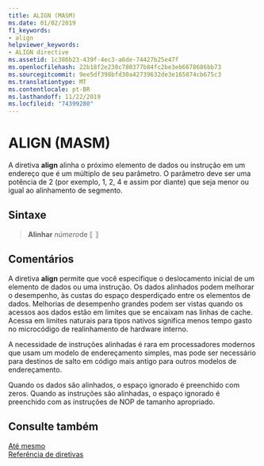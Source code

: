 ```yaml
---
title: ALIGN (MASM)
ms.date: 01/02/2019
f1_keywords:
- align
helpviewer_keywords:
- ALIGN directive
ms.assetid: 1c386b23-439f-4ec3-a6de-74427b25e47f
ms.openlocfilehash: 22b18f2e238c780377b84fc2be3eb6678686bb73
ms.sourcegitcommit: 9ee5df398bfd30a42739632de3e165874cb675c3
ms.translationtype: MT
ms.contentlocale: pt-BR
ms.lasthandoff: 11/22/2019
ms.locfileid: "74399280"
---
```

# <a name="align-masm"></a>ALIGN (MASM)

A diretiva **align** alinha o próximo elemento de dados ou instrução em um endereço que é um múltiplo de seu parâmetro. O parâmetro deve ser uma potência de 2 (por exemplo, 1, 2, 4 e assim por diante) que seja menor ou igual ao alinhamento de segmento.

## <a name="syntax"></a>Sintaxe

> **Alinhar** *número*de ⟦ ⟧

## <a name="remarks"></a>Comentários

A diretiva **align** permite que você especifique o deslocamento inicial de um elemento de dados ou uma instrução. Os dados alinhados podem melhorar o desempenho, às custas do espaço desperdiçado entre os elementos de dados. Melhorias de desempenho grandes podem ser vistas quando os acessos aos dados estão em limites que se encaixam nas linhas de cache. Acessa em limites naturais para tipos nativos significa menos tempo gasto no microcódigo de realinhamento de hardware interno.

A necessidade de instruções alinhadas é rara em processadores modernos que usam um modelo de endereçamento simples, mas pode ser necessário para destinos de salto em código mais antigo para outros modelos de endereçamento.

Quando os dados são alinhados, o espaço ignorado é preenchido com zeros. Quando as instruções são alinhadas, o espaço ignorado é preenchido com as instruções de NOP de tamanho apropriado.

## <a name="see-also"></a>Consulte também

[Até mesmo](even.md)\
[Referência de diretivas](directives-reference.md)
